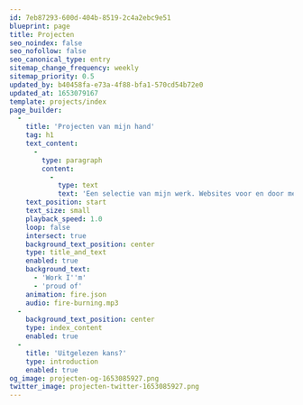 ```yaml
---
id: 7eb87293-600d-404b-8519-2c4a2ebc9e51
blueprint: page
title: Projecten
seo_noindex: false
seo_nofollow: false
seo_canonical_type: entry
sitemap_change_frequency: weekly
sitemap_priority: 0.5
updated_by: b40458fa-e73a-4f88-bfa1-570cd54b72e0
updated_at: 1653079167
template: projects/index
page_builder:
  -
    title: 'Projecten van mijn hand'
    tag: h1
    text_content:
      -
        type: paragraph
        content:
          -
            type: text
            text: 'Een selectie van mijn werk. Websites voor en door mensen die goed doen.'
    text_position: start
    text_size: small
    playback_speed: 1.0
    loop: false
    intersect: true
    background_text_position: center
    type: title_and_text
    enabled: true
    background_text:
      - 'Work I''m'
      - 'proud of'
    animation: fire.json
    audio: fire-burning.mp3
  -
    background_text_position: center
    type: index_content
    enabled: true
  -
    title: 'Uitgelezen kans?'
    type: introduction
    enabled: true
og_image: projecten-og-1653085927.png
twitter_image: projecten-twitter-1653085927.png
---
```


